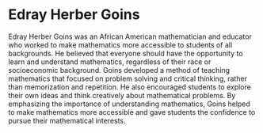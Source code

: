 # Edray Herber Goins

Edray Herber Goins was an African American mathematician and educator who worked to make mathematics more accessible to students of all backgrounds. He believed that everyone should have the opportunity to learn and understand mathematics, regardless of their race or socioeconomic background. Goins developed a method of teaching mathematics that focused on problem solving and critical thinking, rather than memorization and repetition. He also encouraged students to explore their own ideas and think creatively about mathematical problems. By emphasizing the importance of understanding mathematics, Goins helped to make mathematics more accessible and gave students the confidence to pursue their mathematical interests.
